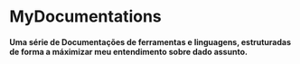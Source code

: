 # MyDocumentations

#### Uma série de Documentações de ferramentas e linguagens, estruturadas de forma a máximizar meu entendimento sobre dado assunto.  
